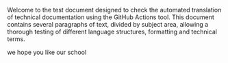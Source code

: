 Welcome to the test document designed to check the automated translation of technical documentation using the GitHub Actions tool.
This document contains several paragraphs of text, divided by subject area, allowing a thorough testing of different language structures, formatting and technical terms.

we hope you like our school
